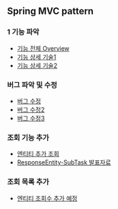 
## Spring MVC pattern   
   
### 1 기능 파악  
* [기능 전체 Overview](https://github.com/minchjung/SpringStudy/wiki/%EA%B8%B0%EB%8A%A5-%EC%A0%84%EC%B2%B4-Overview)  
* [기능 상세 기술1](https://github.com/minchjung/SpringStudy/wiki/%EA%B8%B0%EB%8A%A5-%EC%83%81%EC%84%B8-%EA%B8%B0%EC%88%A01)  
* [기능 상세 기술2](https://github.com/minchjung/SpringStudy/wiki/%EA%B8%B0%EB%8A%A5-%EC%83%81%EC%84%B8-%EA%B8%B0%EC%88%A02)  
### 버그 파악 및 수정 
* [버그 수정](https://github.com/minchjung/SpringStudy/wiki/%EB%B2%84%EA%B7%B8-%EC%88%98%EC%A0%95)    
* [버그 수정2](https://github.com/minchjung/SpringStudy/wiki/%EB%B2%84%EA%B7%B8-%EC%88%98%EC%A0%9502)   
* [버그 수정3](https://github.com/minchjung/SpringStudy/wiki/%EB%B2%84%EA%B7%B8-%EC%88%98%EC%A0%9503)   
### 조회 기능 추가   
* [엔티티 추가 조회 ](https://github.com/minchjung/SpringStudy/wiki/Entity-%EC%A1%B0%ED%9A%8C-%EA%B8%B0%EB%8A%A5-%EC%B6%94%EA%B0%80)  
* [ResponseEntity-SubTask 발표자료](https://github.com/minchjung/SpringStudy/wiki/ResponseEntity(SubTask01))    
### 조회 목록 추가 
* [엔티티 조회수 추가 예정]()    
